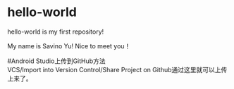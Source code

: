 # hello-world
hello-world is my first repository!

My name is Savino Yu! Nice to meet you！

#Android Studio上传到GitHub方法  
VCS/Import into Version Control/Share Project on Github通过这里就可以上传上来了。
